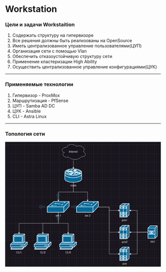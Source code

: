 # Workstation
### Цели и задачи Workstaition

1. Содержать структуру на гипервизоре
2. Все решения должны быть реализованы на OpenSource
3. Иметь централизованное управление пользователями(ЦУП)
4. Организация сети с помощью Vlan
5. Обеспечить отказоустойчивую структуру сети
6. Применение кластеризации High Ability
7. Осуществить централизованное управление конфигурациями(ЦУК)

***
### Применяемые технологии

1. Гипервизор - ProxMox
2. Маршрутизация - PfSense
3. ЦУП - Samba AD DC
4. ЦУК - Ansible
5. CLI - Astra Linux

***
### Топология сети
<img src="https://raw.githubusercontent.com/AndromedaNGC/Workstation/main/img/Topologies/Pasted%20image%2020230521192352.png">